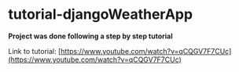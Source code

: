 # tutorial-djangoWeatherApp
**Project was done following a step by step tutorial**

Link to tutorial: [https://www.youtube.com/watch?v=qCQGV7F7CUc](https://www.youtube.com/watch?v=qCQGV7F7CUc)




